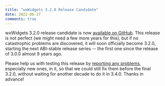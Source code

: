 ```yaml
---
title: "wxWidgets 3.2.0 Release Candidate"
date: 2022-06-27
comments: true
---
```


wxWidgets 3.2.0 release candidate is now [available on GitHub][1].
This release is not perfect (we might need a few more years for this), but if
no catastrophic problems are discovered, it will soon officially become 3.2.0,
starting the next ABI-stable release series -- the first one since the release
of 3.0.0 almost 9 years ago.

[1]: https://github.com/wxWidgets/wxWidgets/releases/tag/v3.2.0-rc1

Please help us with testing this release by [reporting any problems][1],
especially new ones, in it, so that we could still fix them before the final
3.2.0, without waiting for another decade to do it in 3.4.0. Thanks in advance!

[2]: https://github.com/wxWidgets/wxWidgets/issues/new/choose
